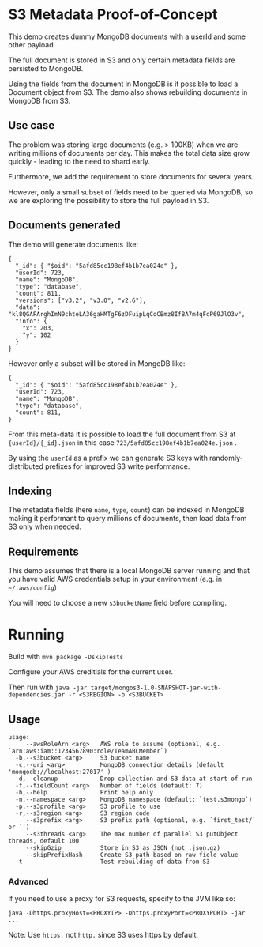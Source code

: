 # S3 Metadata Proof-of-Concept

This demo creates dummy MongoDB documents with a userId and some other payload. 

The full document is stored in S3 and only certain metadata fields are persisted to MongoDB.

Using the fields from the document in MongoDB is it possible to load a Document object from S3.
The demo also shows rebuilding documents in MongoDB from S3.

## Use case

The problem was storing large documents (e.g. > 100KB) when we are writing millions of documents per day. 
This makes the total data size grow quickly - leading to the need to shard early. 

Furthermore, we add the requirement to store documents for several years.

However, only a small subset of fields need to be queried via MongoDB, so we are exploring the possibility to store the full payload in S3.

## Documents generated

The demo will generate documents like:

```
{
  "_id": { "$oid": "5afd85cc198ef4b1b7ea024e" },
  "userId": 723,
  "name": "MongoDB",
  "type": "database",
  "count": 811,
  "versions": ["v3.2", "v3.0", "v2.6"],
  "data": "kl8QGAFArghImN9chteLA36gaHMTgF6zDFuipLqCoCBmz8IfBA7m4qFdP69JlO3v",
  "info": {
    "x": 203,
    "y": 102
  }
}
```

However only a subset will be stored in MongoDB like:


```
{
  "_id": { "$oid": "5afd85cc198ef4b1b7ea024e" },
  "userId": 723,
  "name": "MongoDB",
  "type": "database",
  "count": 811,
}
```

From this meta-data it is possible to load the full document from S3 at `{userId}/{_id}.json` in this case `723/5afd85cc198ef4b1b7ea024e.json` .

By using the `userId` as a prefix we can generate S3 keys with randomly-distributed prefixes for improved S3 write performance.

## Indexing

The metadata fields (here `name`, `type`, `count`) can be indexed in MongoDB making it performant to query millions of documents, then load data from S3 only when needed.

## Requirements

This demo assumes that there is a local MongoDB server running and that you have valid AWS credentials setup in your environment (e.g. in `~/.aws/config`)

You will need to choose a new `s3bucketName` field before compiling. 

# Running

Build with `mvn package -DskipTests`

Configure your AWS creditials for the current user.

Then run with `java -jar target/mongos3-1.0-SNAPSHOT-jar-with-dependencies.jar -r <S3REGION> -b <S3BUCKET>`

## Usage

```
usage: 
     --awsRoleArn <arg>   AWS role to assume (optional, e.g. `arn:aws:iam::1234567890:role/TeamABCMember`)
  -b,--s3bucket <arg>     S3 bucket name
  -c,--uri <arg>          MongoDB connection details (default 'mongodb://localhost:27017' )
  -d,--cleanup            Drop collection and S3 data at start of run
  -f,--fieldCount <arg>   Number of fields (default: 7)
  -h,--help               Print help only
  -n,--namespace <arg>    MongoDB namespace (default: `test.s3mongo`)
  -p,--s3profile <arg>    S3 profile to use
  -r,--s3region <arg>     S3 region code
     --s3prefix <arg>     S3 prefix path (optional, e.g. `first_test/` or ``)
     --s3threads <arg>    The max number of parallel S3 putObject threads, default 100
     --skipGzip           Store in S3 as JSON (not .json.gz)
     --skipPrefixHash     Create S3 path based on raw field value
  -t                      Test rebuilding of data from S3
```

### Advanced

If you need to use a proxy for S3 requests, specify to the JVM like so:

`java -Dhttps.proxyHost=<PROXYIP> -Dhttps.proxyPort=<PROXYPORT> -jar ...`

Note: Use `https.` not `http.` since S3 uses https by default.